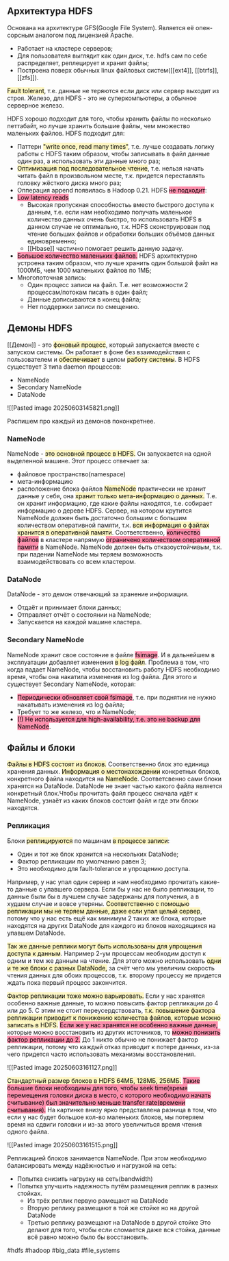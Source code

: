 ## Архитектура HDFS

Основана на архитектуре GFS(Google File System). Является её опен-сорсным аналогом под лицензией Apache.

- Работает на кластере серверов;
- Для пользователя выглядит как один диск, т.е. hdfs сам по себе распределяет, реплецирует и хранит файлы;
- Построена поверх обычных linux файловых систем([[ext4]], [[btrfs]], [[zfs]]).

<mark style="background: #FFF3A3A6;">Fault tolerant</mark>, т.е. данные не теряются если диск или сервер выходит из строя.
Железо, для HDFS - это не суперкомпьютеры, а обычное серверное железо.

HDFS хорошо подходит для того, чтобы хранить файлы по несколько петтабайт, но лучше хранить большие файлы, чем множество маленьких файлов.
HDFS подходит для:
- Паттерн <mark style="background: #FFF3A3A6;">"write once, read many times"</mark>, т.е. лучше создавать логику работы с HDFS таким образом, чтобы записывать в файл данные один раз, а использовать эти данные много раз;
- <mark style="background: #FFF3A3A6;">Оптимизация под последовательное чтение</mark>, т.е. нельзя начать читать файл в произвольном месте, т.к. придется переставлять головку жёсткого диска много раз;
- Опперация append появилась в Hadoop 0.21.
HDFS <mark style="background: #FF5582A6;">не подходит</mark>:
- <mark style="background: #FF5582A6;">Low latency reads</mark>
	- Высокая пропускная способностьь вместо быстрого доступа к данным, т.е. если нам необходимо получать маленькое количество данных очень быстро, то использовать HDFS в данном случае не оптимально, т.к. HDFS сконструирован под чтение больших файлов и обработки больших объёмов данных единовременно;
	- [[Hbase]] частично помогает решить данную задачу.
- <mark style="background: #FF5582A6;">Большое количество маленьких файлов.</mark> HDFS архитектурно устроена таким образом, что лучше хранить один большой файл на 1000МБ, чем 1000 маленьких файлов по 1МБ;
- Многопоточная запись:
	- Один процесс записи на файл. Т.е. нет возможности 2 процессам/потокам писать в один файл;
	- Данные дописываются в конец файла;
	- Нет поддержки записи по смещению.
##  Демоны HDFS

[[Демон]] - это <mark style="background: #FFF3A3A6;">фоновый процесс</mark>, который запускается вместе с запуском системы. Он работает в фоне без взаимодействия с пользователем и <mark style="background: #FFF3A3A6;">обеспечивает</mark> в целом <mark style="background: #FFF3A3A6;">работу системы</mark>.
В HDFS существует 3 типа daemon процессов:
- NameNode
- Secondary NameNode
- DataNode

![[Pasted image 20250603145821.png]]

Распишем про каждый из демонов поконкретнее.

### NameNode

NameNode - <mark style="background: #FFF3A3A6;">это основной процесс в HDFS.</mark> Он запускается на одной выделенной машине. Этот процесс отвечает за:
- файловое пространство(namespace)
- мета-информацию
- расположение блока файлов
<mark style="background: #FFF3A3A6;">NameNode</mark> практически не хранит данные у себя, она <mark style="background: #FFF3A3A6;">хранит только мета-информацию о данных.</mark> Т.е. он хранит информацию, где какие файлы находятся, т.е. собирает информацию о дереве HDFS. Сервер, на котором крутится NameNode должен быть достаточно большим с большим количеством оперативной памяти, т.к. <mark style="background: #FFF3A3A6;">вся информация о файлах хранится в оперативной памяти</mark>. Соответственно, <mark style="background: #FF5582A6;">количество файлов</mark> в кластере напрямую <mark style="background: #FF5582A6;">ограничено количеством оперативной памяти</mark> в NameNode.
NameNode должен быть отказоустойчивым, т.к. при падении NameNode мы теряем возможность взаимодействовать со всем кластером.

### DataNode

DataNode - это демон отвечающий за хранение информации.
- Отдаёт и принимает блоки данных;
- Отправляет отчёт о состоянии на NameNode;
- Запускается на каждой машине кластера.

### Secondary NameNode

NameNode хранит свое состояние в файле <mark style="background: #FF5582A6;">fsimage</mark>. И в дальнейшем в эксплуатации добавляет изменения <mark style="background: #FFF3A3A6;">в log файл</mark>. Проблема в том, что когда падает NameNode, чтобы восстановить работу HDFS необходимо время, чтобы она накатила изменения из log файла. Для этого и существует Secondary NameNode, которая:
- <mark style="background: #FF5582A6;">Периодически обновляет свой fsimage</mark>, т.е. при поднятии не нужно накатывать изменения из log файла;
- Требует то же железо, что и NameNode;
- <mark style="background: #FF5582A6;">(!) Не используется для high-availability, т.е. это не backup для NameNode</mark>.

## Файлы и блоки

<mark style="background: #FFF3A3A6;">Файлы в HDFS состоят из блоков.</mark> Соответственно блок это единица хранения данных. <mark style="background: #FFF3A3A6;">Информация о местонахождении</mark> конкретных блоков, конкретного файла находится на <mark style="background: #FFF3A3A6;">NameNode</mark>. Соответсвенно сами блоки хранятся на DataNode. DataNode не знает частью какого файла является конкретный блок.Чтобы прочитать файл процесс сначала идёт к NameNode, узнаёт из каких блоков состоит файл и где эти блоки находятся. 

### Репликация

Блоки <mark style="background: #FFF3A3A6;">реплицируются</mark> по машинам <mark style="background: #FFF3A3A6;">в процессе записи</mark>:
 - Один и тот же блок хранится на нескольких DataNode;
 - Фактор репликации по умолчанию равен 3;
 - Это необходимо для fault-tolerance и упрощению доступа.

Например, у нас упал один сервер и нам необходимо прочитать какие-то данные с упавшего сервера. Если бы у нас не было репликации, то данные были бы в лучшем случае задержаны для получения, а в худшем случае и вовсе утеряны. <mark style="background: #FFF3A3A6;">Соответственно с помощью репликации мы не теряем данные, даже если упал целый сервер</mark>, потому что у нас есть ещё как минимум 2 таких же блока, которые находятся на других DataNode для каждого из блоков находящихся на упавшем DataNode. 

<mark style="background: #FFF3A3A6;">Так же данные реплики могут быть использованы для упрощения доступа к данным</mark>. Например 2-ум процессам необходим доступ к одним и тем же данным на чтение. Для этого можно использовать <mark style="background: #FFF3A3A6;">одни и те же блоки с разных DataNode,</mark> за счёт чего мы увеличим скорость чтения данных для обоих процессов, т.к. второму процессу не придется ждать пока первый процесс закончится.

<mark style="background: #FFF3A3A6;">Фактор репликации тоже можно варьировать.</mark> Если у нас хранятся особенно важные данные, то можно повысить фактор репликации до 4 или до 5. С этим не стоит переусердствовать, <mark style="background: #FFF3A3A6;">т.к. повышение фактора репликации приводит к понижению количества файлов, которые можно записать в HDFS.</mark>
<mark style="background: #FF5582A6;">Если же у нас хранятся не особенно важные данные,</mark> которые можно восстановить из других источников, то <mark style="background: #FF5582A6;">можно понизить фактор репликации до 2.</mark> До 1 никто обычно не понижает фактор репликации, потому что каждый отказ приводит к потере данных, из-за чего придется часто использовать механизмы восстановления.

![[Pasted image 20250603161127.png]]

<mark style="background: #FFF3A3A6;">Стандартный размер блоков в HDFS 64МБ, 128МБ, 256МБ.</mark>
<mark style="background: #FF5582A6;">Такие большие блоки необходимы для того, чтобы seek time(время перемещения головки диска в место, с которого необходимо начать считывание) был значительно меньше transfer rate(времени считывания).</mark>
На картинке внизу ярко представлена разница в том, что если у нас будет большое кол-во маленьких блоков, мы потеряем время на сдвиги головки и из-за этого увеличиться время чтения одного файла.

![[Pasted image 20250603161515.png]]

Репликацией блоков занимается NameNode. При этом необходимо балансировать между надёжностью и нагрузкой на сеть:
- Попытка снизить нагрузку на сеть(bandwidth)
- Попытка улучшить надежность путём размещения реплик в разных стойках.
	- Из трёх реплик первую рамещают на DataNode
	- Вторую реплику размещают в той же стойке но на другой DataNode
	- Третью реплику размещают на DataNode в другой стойке
Это делают для того, чтобы если сломается даже вся стойка, данные всё равно можно было бы восстановить.

#hdfs #hadoop #big_data #file_systems